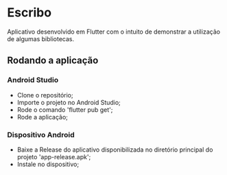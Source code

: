 # Escribo

Aplicativo desenvolvido em Flutter com o intuito de demonstrar a utilização de algumas bibliotecas.

## Rodando a aplicação

### Android Studio
- Clone o repositório;
- Importe o projeto no Android Studio;
- Rode o comando 'flutter pub get';
- Rode a aplicação;

### Dispositivo Android
- Baixe a Release do aplicativo disponibilizada no diretório principal do projeto 'app-release.apk';
- Instale no dispositivo;